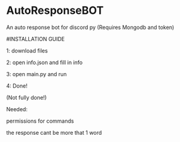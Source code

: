 # AutoResponseBOT
An auto response bot for discord py (Requires Mongodb and token)


#INSTALLATION GUIDE

1: download files

2: open info.json and fill in info

3: open main.py and run

4: Done!



(Not fully done!)

Needed:

permissions for commands

the response cant be more that 1 word
